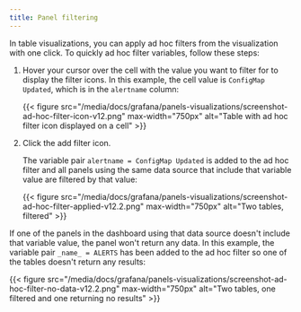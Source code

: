 ```yaml
---
title: Panel filtering
---
```


<!-- use heading: Panel filtering with ad hoc filters -->

<!-- vale Grafana.WordList = NO -->
<!-- vale Grafana.Spelling = NO -->

In table visualizations, you can apply ad hoc filters from the visualization with one click.
To quickly ad hoc filter variables, follow these steps:

1. Hover your cursor over the cell with the value you want to filter for to display the filter icons. In this example, the cell value is `ConfigMap Updated`, which is in the `alertname` column:

   {{< figure src="/media/docs/grafana/panels-visualizations/screenshot-ad-hoc-filter-icon-v12.png" max-width="750px" alt="Table with ad hoc filter icon displayed on a cell" >}}

1. Click the add filter icon.

   The variable pair `alertname = ConfigMap Updated` is added to the ad hoc filter and all panels using the same data source that include that variable value are filtered by that value:

   {{< figure src="/media/docs/grafana/panels-visualizations/screenshot-ad-hoc-filter-applied-v12.2.png" max-width="750px" alt="Two tables, filtered" >}}

If one of the panels in the dashboard using that data source doesn't include that variable value, the panel won't return any data. In this example, the variable pair `_name_ = ALERTS` has been added to the ad hoc filter so one of the tables doesn't return any results:

{{< figure src="/media/docs/grafana/panels-visualizations/screenshot-ad-hoc-filter-no-data-v12.2.png" max-width="750px" alt="Two tables, one filtered and one returning no results" >}}

<!-- vale Grafana.Spelling = YES -->
<!-- vale Grafana.WordList = YES -->
